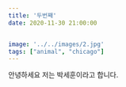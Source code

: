 ```yaml
---
title: '두번째'
date: 2020-11-30 21:00:00


image: '../../images/2.jpg'
tags: ["animal", "chicago"]
---
```


안녕하세요 저는 박세훈이라고 합니다.